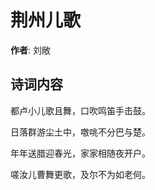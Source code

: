 # 荆州儿歌

**作者**: 刘敞

## 诗词内容

都卢小儿歌且舞，口吹鸣笛手击鼓。

日落群游尘土中，噭咷不分巴与楚。

年年送腊迎春光，家家相随夜开户。

嗟汝儿曹舞更歌，及尔不为如老何。

